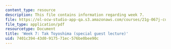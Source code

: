 ```yaml
---
content_type: resource
description: This file contains information regarding week 7.
file: https://ol-ocw-studio-app-qa.s3.amazonaws.com/courses/21g-067j-cultural-performances-of-asia-fall-2005/7401c39443d0917571ec576be0bee90c_MIT21G_067JF05_dis_qs7.pdf
file_type: application/pdf
resourcetype: Document
title: 'Week 7: Tak Toyoshima (special guest lecture)'
uid: 7401c394-43d0-9175-71ec-576be0bee90c
---
```

